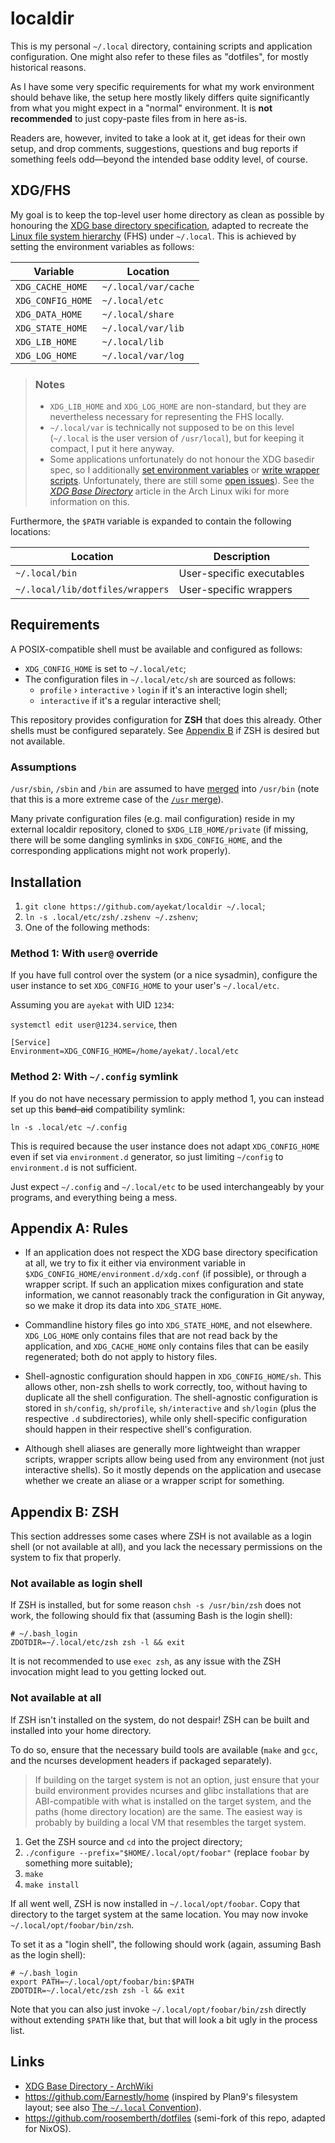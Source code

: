 localdir
========

This is my personal `~/.local` directory, containing scripts and application
configuration. One might also refer to these files as "dotfiles", for mostly
historical reasons.

As I have some very specific requirements for what my work environment should
behave like, the setup here mostly likely differs quite significantly from what
you might expect in a "normal" environment. It is **not recommended** to just
copy-paste files from in here as-is.

Readers are, however, invited to take a look at it, get ideas for their own
setup, and drop comments, suggestions, questions and bug reports if something
feels odd&mdash;beyond the intended base oddity level, of course.


XDG/FHS
-------

My goal is to keep the top-level user home directory as clean as possible by
honouring the [XDG base directory specification][fdo:xdgspec], adapted to
recreate the [Linux file system hierarchy][man:hier] (FHS) under `~/.local`.
This is achieved by setting the environment variables as follows:

| Variable          | Location             |
| ----------------- | -------------------- |
| `XDG_CACHE_HOME`  | `~/.local/var/cache` |
| `XDG_CONFIG_HOME` | `~/.local/etc`       |
| `XDG_DATA_HOME`   | `~/.local/share`     |
| `XDG_STATE_HOME`  | `~/.local/var/lib`   |
| `XDG_LIB_HOME`    | `~/.local/lib`       |
| `XDG_LOG_HOME`    | `~/.local/var/log`   |

> ### Notes
> * `XDG_LIB_HOME` and `XDG_LOG_HOME` are non-standard, but they are
>   nevertheless necessary for representing the FHS locally.
> * `~/.local/var` is technically not supposed to be on this level (`~/.local`
>   is the user version of `/usr/local`), but for keeping it compact, I put it
>   here anyway.
> * Some applications unfortunately do not honour the XDG basedir spec, so I
>   additionally [set environment variables][file:environment-d] or [write
>   wrapper scripts][dir:wrappers]. Unfortunately, there are still some [open
>   issues][issue:7]). See the [*XDG Base Directory*][aw:xdg] article in the
>   Arch Linux wiki for more information on this.

Furthermore, the `$PATH` variable is expanded to contain the following
locations:

| Location                         | Description                               |
| -------------------------------- | ----------------------------------------- |
| `~/.local/bin`                   | User-specific executables                 |
| `~/.local/lib/dotfiles/wrappers` | User-specific wrappers                    |


Requirements
------------

A POSIX-compatible shell must be available and configured as follows:

 * `XDG_CONFIG_HOME` is set to `~/.local/etc`;
 * The configuration files in `~/.local/etc/sh` are sourced as follows:
    - `profile` › `interactive` › `login` if it's an interactive login shell;
    - `interactive` if it's a regular interactive shell;

This repository provides configuration for **ZSH** that does this already. Other
shells must be configured separately. See [Appendix B](#appendix-b-zsh) if ZSH
is desired but not available.

### Assumptions

`/usr/sbin`, `/sbin` and `/bin` are assumed to have [merged][an:usrmerge] into
`/usr/bin` (note that this is a more extreme case of the [`/usr`
merge][fdo:usrmerge]).

Many private configuration files (e.g. mail configuration) reside in my external
localdir repository, cloned to `$XDG_LIB_HOME/private` (if missing, there will
be some dangling symlinks in `$XDG_CONFIG_HOME`, and the corresponding
applications might not work properly).


Installation
------------

1. `git clone https://github.com/ayekat/localdir ~/.local`;
2. `ln -s .local/etc/zsh/.zshenv ~/.zshenv`;
3. One of the following methods:

### Method 1: With `user@` override

If you have full control over the system (or a nice sysadmin), configure the
user instance to set `XDG_CONFIG_HOME` to your user's `~/.local/etc`.

Assuming you are `ayekat` with UID `1234`:

`systemctl edit user@1234.service`, then

```dosini
[Service]
Environment=XDG_CONFIG_HOME=/home/ayekat/.local/etc
```

### Method 2: With `~/.config` symlink

If you do not have necessary permission to apply method 1, you can instead set
up this ~~band-aid~~ compatibility symlink:

`ln -s .local/etc ~/.config`

This is required because the user instance does not adapt `XDG_CONFIG_HOME` even
if set via `environment.d` generator, so just limiting `~/config` to
`environment.d` is not sufficient.

Just expect `~/.config` and `~/.local/etc` to be used interchangeably by your
programs, and everything being a mess.


Appendix A: Rules
-----------------

 * If an application does not respect the XDG base directory specification at
   all, we try to fix it either via environment variable in
   `$XDG_CONFIG_HOME/environment.d/xdg.conf` (if possible), or through a wrapper
   script. If such an application mixes configuration and state information, we
   cannot reasonably track the configuration in Git anyway, so we make it drop
   its data into `XDG_STATE_HOME`.

 * Commandline history files go into `XDG_STATE_HOME`, and not elsewhere.
   `XDG_LOG_HOME` only contains files that are not read back by the application,
   and `XDG_CACHE_HOME` only contains files that can be easily regenerated; both
   do not apply to history files.

 * Shell-agnostic configuration should happen in `XDG_CONFIG_HOME/sh`. This
   allows other, non-zsh shells to work correctly, too, without having to
   duplicate all the shell configuration. The shell-agnostic configuration is
   stored in `sh/config`, `sh/profile`, `sh/interactive` and `sh/login` (plus
   the respective `.d` subdirectories), while only shell-specific configuration
   should happen in their respective shell's configuration.

 * Although shell aliases are generally more lightweight than wrapper scripts,
   wrapper scripts allow being used from any environment (not just interactive
   shells). So it mostly depends on the application and usecase whether we
   create an aliase or a wrapper script for something.


Appendix B: ZSH
---------------

This section addresses some cases where ZSH is not available as a login shell
(or not available at all), and you lack the necessary permissions on the system
to fix that properly.

### Not available as login shell

If ZSH is installed, but for some reason `chsh -s /usr/bin/zsh` does not work,
the following should fix that (assuming Bash is the login shell):

```
# ~/.bash_login
ZDOTDIR=~/.local/etc/zsh zsh -l && exit
```

It is not recommended to use `exec zsh`, as any issue with the ZSH invocation
might lead to you getting locked out.

### Not available at all

If ZSH isn't installed on the system, do not despair! ZSH can be built and
installed into your home directory.

To do so, ensure that the necessary build tools are available (`make` and `gcc`,
and the ncurses development headers if packaged separately).

> If building on the target system is not an option, just ensure that your build
> environment provides ncurses and glibc installations that are ABI-compatible
> with what is installed on the target system, and the paths (home directory
> location) are the same. The easiest way is probably by building a local VM
> that resembles the target system.

1. Get the ZSH source and `cd` into the project directory;
2. `./configure --prefix="$HOME/.local/opt/foobar"` (replace `foobar` by
   something more suitable);
3. `make`
4. `make install`

If all went well, ZSH is now installed in `~/.local/opt/foobar`. Copy that
directory to the target system at the same location. You may now invoke
`~/.local/opt/foobar/bin/zsh`.

To set it as a "login shell", the following should work (again, assuming Bash as
the login shell):

```
# ~/.bash_login
export PATH=~/.local/opt/foobar/bin:$PATH
ZDOTDIR=~/.local/etc/zsh zsh -l && exit
```

Note that you can also just invoke `~/.local/opt/foobar/bin/zsh` directly
without extending `$PATH` like that, but that will look a bit ugly in the
process list.


Links
-----

 * [XDG Base Directory - ArchWiki][aw:xdg]
 * https://github.com/Earnestly/home (inspired by Plan9's filesystem layout;
   see also [The `~/.local` Convention][localconv]).
 * https://github.com/roosemberth/dotfiles (semi-fork of this repo, adapted for
   NixOS).


[an:usrmerge]: https://www.archlinux.org/news/binaries-move-to-usrbin-requiring-update-intervention/
[aw:pam]: https://wiki.archlinux.org/index.php/PAM
[aw:xdg]: https://wiki.archlinux.org/index.php/XDG_Base_Directory
[dir:wrappers]: lib/dotfiles/bin
[fdo:xdgspec]: https://specifications.freedesktop.org/basedir-spec/latest/index.html
[fdo:usrmerge]: https://www.freedesktop.org/wiki/Software/systemd/TheCaseForTheUsrMerge/
[file:environment-d]: etc/environment.d/xdg.conf
[file:pkgbuild]: archlinux/PKGBUILD
[issue:7]: https://github.com/ayekat/localdir/issues/7
[issue:8]: https://github.com/ayekat/localdir/issues/8
[issue:12]: https://github.com/ayekat/localdir/issues/12
[issue:32]: https://github.com/ayekat/localdir/issues/32
[localconv]: https://gist.github.com/Earnestly/84cf9670b7e11ae2eac6f753910efebe
[man:hier]: http://linux.die.net/man/7/hier
